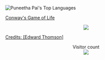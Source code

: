 <!-- ![Puneetha Pai's GitHub Stats](https://github-readme-stats-nine-sigma.vercel.app/api?username=PuneethaPai&show_icons=true&hide_border=true&count_private=true&include_all_commits=true "Puneetha Pai's GitHub Stats") -->

![Puneetha Pai's Top Languages](https://github-readme-stats.vercel.app/api/top-langs/?username=PuneethaPai&layout=compact)

<a href="https://en.wikipedia.org/wiki/Conway%27s_Game_of_Life"> Conway's Game of Life </a>
<p align="center"> 
  <img src="https://github4life.herokuapp.com/ethomson.gif?z=6">
</p>
<a href="https://github.com/ethomson"> Credits: [Edward Thomson] </a>
            
<p align="center"> 
  Visitor count<br>
  <img src="https://profile-counter.glitch.me/PuneethaPai/count.svg" />
</p>
